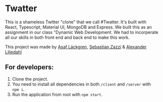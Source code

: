 # Twatter

This is a shameless Twitter "clone" that we call #Twatter. It's built with React, Typescript, Material UI, MongoDB and Express.
We built this as an assignment in our class "Dynamic Web Development. We had to incorperate all our skills in both front end and back end to make this work.


This project was made by [Asaf Läckgren](https://github.com/intradastingly), [Sebastian Zazzi](https://github.com/zazzzi) & [Alexander Liljedahl](https://github.com/supertramps) 

## For developers:

1. Clone the project.
2. You need to install all dependencies in both `/client` and `/server` with `npm i`.
3. Run the application from root with `npm start`.
